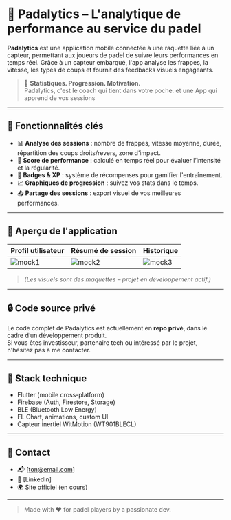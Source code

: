 # 🎾 Padalytics – L'analytique de performance au service du padel

**Padalytics** est une application mobile connectée à une raquette liée à un capteur, permettant aux joueurs de padel de suivre leurs performances en temps réel. Grâce à un capteur embarqué, l'app analyse les frappes, la vitesse, les types de coups et fournit des feedbacks visuels engageants.

> 🚀 **Statistiques. Progression. Motivation.**  
> Padalytics, c'est le coach qui tient dans votre poche. et une App qui apprend de vos sessions

---

## 📱 Fonctionnalités clés

- 📊 **Analyse des sessions** : nombre de frappes, vitesse moyenne, durée, répartition des coups droits/revers, zone d’impact.
- 🧠 **Score de performance** : calculé en temps réel pour évaluer l’intensité et la régularité.
- 🏅 **Badges & XP** : système de récompenses pour gamifier l'entraînement.
- 📈 **Graphiques de progression** : suivez vos stats dans le temps.
- 📤 **Partage des sessions** : export visuel de vos meilleures performances.

---

## 📸 Aperçu de l'application

| Profil utilisateur | Résumé de session | Historique |
|--------------------|------------------|------------|
| ![mock1](assets/mock-profil.png) | ![mock2](assets/mock-recap.png) | ![mock3](assets/mock-history.png) |

> *(Les visuels sont des maquettes – projet en développement actif.)*

---

## 🔒 Code source privé

Le code complet de Padalytics est actuellement en **repo privé**, dans le cadre d’un développement produit.  
Si vous êtes investisseur, partenaire tech ou intéressé par le projet, n'hésitez pas à me contacter.

---

## 🧠 Stack technique

- Flutter (mobile cross-platform)
- Firebase (Auth, Firestore, Storage)
- BLE (Bluetooth Low Energy)
- FL Chart, animations, custom UI
- Capteur inertiel WitMotion (WT901BLECL)

---

## 📩 Contact

- 📬 [ton@email.com]
- 💼 [LinkedIn]
- 🌍 Site officiel (en cours)

---

> Made with ❤️ for padel players by a passionate dev.
